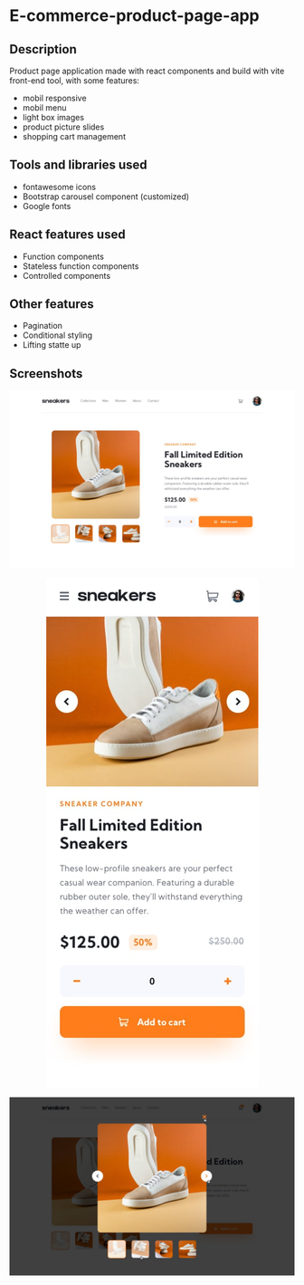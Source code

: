 # E-commerce-product-page-app

## Description

Product page application made with react components and build with vite front-end tool, with some features:

- mobil responsive
- mobil menu
- light box images
- product picture slides
- shopping cart management

## Tools and libraries used

- fontawesome icons
- Bootstrap carousel component (customized)
- Google fonts

## React features used

- Function components
- Stateless function components
- Controlled components

## Other features

- Pagination
- Conditional styling
- Lifting statte up 

## Screenshots
![Desktop design](./design/desktop-design.jpg)
<p align="center">
  <img src="./design/mobile-design.jpg" />
<!--![Mobil design](./design/mobile-design.jpg) -->
</p>

![active-state-lightbox](./design/active-states-lightbox.jpg)
